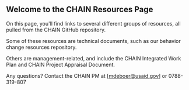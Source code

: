 ## Welcome to the CHAIN Resources Page ##

On this page, you'll find links to several different groups of resources, all pulled from the CHAIN GitHub repository.

Some of these resources are technical documents, such as our behavior change resources repository.

Others are management-related, and include the CHAIN Integrated Work Plan and CHAIN Project Appraisal Document.

Any questions?  Contact the CHAIN PM at [mdeboer@usaid.gov] or 0788-319-807

